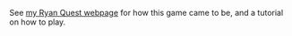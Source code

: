 See [my Ryan Quest webpage](https://www.maxwelljoslyn.com/ryanquest) for how this game came to be, and a tutorial on how to play.
